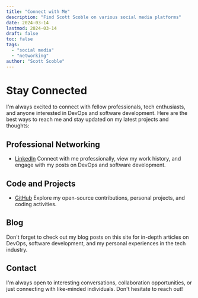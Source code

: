 ```yaml
---
title: "Connect with Me"
description: "Find Scott Scoble on various social media platforms"
date: 2024-03-14
lastmod: 2024-03-14
draft: false
toc: false
tags:
  - "social media"
  - "networking"
author: "Scott Scoble"
---
```


# Stay Connected

I'm always excited to connect with fellow professionals, tech enthusiasts, and anyone interested in DevOps and software development. Here are the best ways to reach me and stay updated on my latest projects and thoughts:

## Professional Networking

- [LinkedIn](https://www.linkedin.com/in/scott-scoble/)
  Connect with me professionally, view my work history, and engage with my posts on DevOps and software development.

## Code and Projects

- [GitHub](https://github.com/wscoble)
  Explore my open-source contributions, personal projects, and coding activities.

<!-- ## Video Content

- [YouTube](https://www.youtube.com/c/your_youtube_channel)
  Subscribe to my channel for tutorials, tech talks, and behind-the-scenes looks at my development process. -->

## Blog

Don't forget to check out my blog posts on this site for in-depth articles on DevOps, software development, and my personal experiences in the tech industry.

## Contact

I'm always open to interesting conversations, collaboration opportunities, or just connecting with like-minded individuals. Don't hesitate to reach out!
